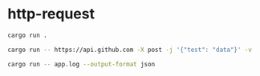 # http-request

```sh
cargo run .

cargo run -- https://api.github.com -X post -j '{"test": "data"}' -v

cargo run -- app.log --output-format json

```